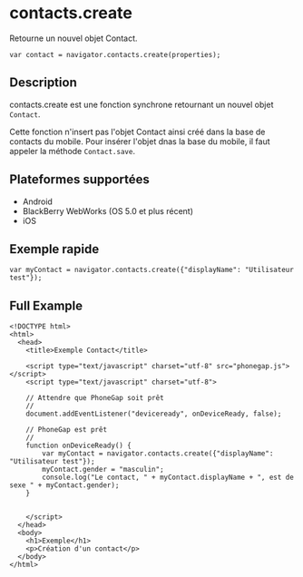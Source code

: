 contacts.create
===============

Retourne un nouvel objet Contact.

    var contact = navigator.contacts.create(properties);

Description
-----------

contacts.create est une fonction synchrone retournant un nouvel objet `Contact`.

Cette fonction n'insert pas l'objet Contact ainsi créé dans la base de contacts du mobile.  Pour insérer l'objet dnas la base du mobile, il faut appeler la méthode `Contact.save`.

Plateformes supportées
----------------------

- Android
- BlackBerry WebWorks (OS 5.0 et plus récent)
- iOS

Exemple rapide
--------------

    var myContact = navigator.contacts.create({"displayName": "Utilisateur test"});

Full Example
------------

    <!DOCTYPE html>
    <html>
      <head>
        <title>Exemple Contact</title>

        <script type="text/javascript" charset="utf-8" src="phonegap.js"></script>
        <script type="text/javascript" charset="utf-8">

        // Attendre que PhoneGap soit prêt
        //
        document.addEventListener("deviceready", onDeviceReady, false);

        // PhoneGap est prêt
        //
        function onDeviceReady() {
			var myContact = navigator.contacts.create({"displayName": "Utilisateur test"});
			myContact.gender = "masculin";
			console.log("Le contact, " + myContact.displayName + ", est de sexe " + myContact.gender);
        }
    

        </script>
      </head>
      <body>
        <h1>Exemple</h1>
        <p>Création d'un contact</p>
      </body>
    </html>
